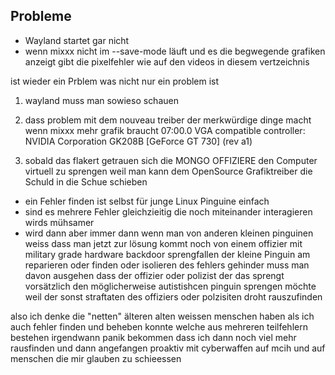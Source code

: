 ## Probleme

* Wayland startet gar nicht
* wenn mixxx nicht im --save-mode läuft und es die begwegende grafiken anzeigt gibt die pixelfehler wie auf den videos in diesem vertzeichnis


ist wieder ein Prblem was nicht nur ein problem ist

1. wayland muss man sowieso schauen

2. dass problem mit dem nouveau treiber der merkwürdige dinge macht wenn mixxx mehr grafik braucht
07:00.0 VGA compatible controller: NVIDIA Corporation GK208B [GeForce GT 730] (rev a1)

3. sobald das flakert getrauen sich die MONGO OFFIZIERE den Computer virtuell zu sprengen weil man kann dem OpenSource Grafiktreiber die Schuld in die Schue schieben


* ein Fehler finden ist selbst für junge Linux Pinguine einfach
* sind es mehrere Fehler gleichzieitig die noch miteinander interagieren wirds mühsamer
* wird dann aber immer dann wenn man von anderen kleinen pinguinen weiss dass man jetzt zur lösung kommt noch von einem offizier mit military grade hardware backdoor sprengfallen der kleine Pinguin am reparieren oder finden oder isolieren des fehlers gehinder muss man davon ausgehen dass der offizier oder polizist der das sprengt vorsätzlich den möglicherweise autistishcen pinguin sprengen möchte weil der sonst straftaten des offiziers oder polzisiten droht rauszufinden

also ich denke die "netten" älteren alten weissen menschen haben als ich auch fehler finden und beheben konnte welche aus mehreren teilfehlern bestehen irgendwann panik bekommen dass ich dann noch viel mehr rausfinden und dann angefangen proaktiv mit cyberwaffen auf mcih und auf menschen die mir glauben zu schieessen


